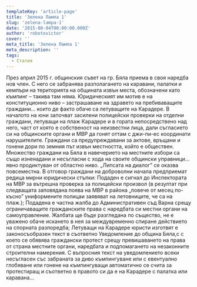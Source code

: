 ```yaml
---
templateKey: 'article-page'
title: 'Зелена Лампа 1'
slug: 'zelena-lampa-1'
date: '2015-08-04T00:00:00.000Z'
author: 'robotovictor'
cover: ''
meta_title: 'Зелена Лампа 1'
meta_description: ''
tags:
  - Статия
---
```


През април 2015 г. общинския съвет на гр. Бяла приема в своя наредба нов член. С него се забранява разполагането на каравани, палатки и кемпъри на територията на общината извън места, обозначени като къмпинг – такива там няма. Юридическият им мотив е на конституционно ниво – застрашаване на здравето на пребиваващите граждани... които де факто обаче са летуващите на Карадере. В началото на юни започват засилени полицейски проверки на отделни граждани, летуващи на плаж Карадере и в гората непосредствено над него, част от която е собственост на неизвестни лица, дали съгласието си на общинските органи и МВР да гонят оттам с джи-пи-ес координати нарушителите. Граждани са предупреждавани за актове, връщани и гонени дори по земния път извън местността, който е обществен. Множество граждани на Бяла в навечерието на местните избори са също изненадани и несъгласни с хода на своите общински управници... явно продиктуван от областно ниво. „Липсата на диалог” се оказва повсеместна. В отговор граждани на доброволни начала предприемат редица мирни юридически стъпки: Подаден е сигнал до Инспектората на МВР за вътрешна проверка за полицейски произвол (в резултат при следващата заповядана поява на МВР в района „повече от месец по-късно” униформените полицаи заявяват на летовниците, че са на плаж.); Подадена е частна жалба до Административен съд Варна срещу ограничаващите гражданските права с наредбата си местни органи на самоуправление. Жалбата ще бъде разгледана по същество, не е уважено обаче искането в нея за междувременно спиране действието на спорната разпоредба; Летуващи на Карадере юристи изготвят е законосъобразен текст в съответно Уведомление до община Бяла,с с което се обявява граждански протест срещу превишаването на права от страна местните органи, наредбата и подпомагането на незаконните строителни намерения. С въпросния текст на уведомлението всеки несъгласен със забраната за диво къмпингуване или с евентуално глобяване или гонене на къмпингуващи автоматично се счита за протестиращ и съответно в правото си да е на Карадере с палатка или каравана...
